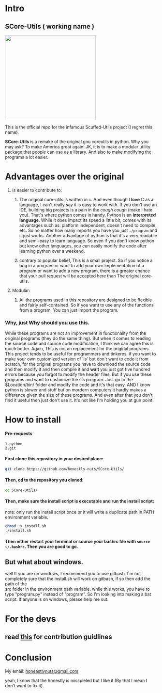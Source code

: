 # Intro
## SCore-Utils ( working name )

<img src=https://github.com/honestly-nuts/Scuffed-Utils/blob/development/resources/scuffed_utils_dark_logo_python_scheme.svg width=300 height=280>

This is the official repo for the infamous Scuffed-Utils project (I regret this name).

**SCore-Utils** is a remake of the original gnu coreutils in python. Why you may ask?
To make America great again! JK, it is to make a modular utility package that people can use as a library. And also to make modifying the programs a lot easier.

# Advantages over the original
  1. Is easier to contribute to:

     1. The original core-utils is written in c. And even though I **love** C as a language, I can't really say it is easy to work with. If you don't use an IDE, building
    big projects is a pain in the *cough* *cough* (make I hate you). That's where python comes in handy, Python is an **interpreted language**. While it does impact its speed a little bit,
    comes with its advantages such as: platform independent, doesn't need to compile, etc. So no matter how many imports you have you just `./program` and it just works.
    Another advantage of python is that it's a very readable and semi-easy to learn language. So even if you don't know python but know other languages, you can easily modify the code after learning
    python over a weekend.

     2. contrary to popular belief, This is a small project. So if you notice a bug in a program or want to add your own implementation of a program or want to add a 
    new program, there is a greater chance that your pull request will be accepted here than The original core-utils.

  2. Modular:
     1. All the programs used in this repository are designed to be flexible and fairly self-contained. So if you want to use any of the functions from a program, You can just import the program.

### Why, just Why should you use this.
While these programs are not an improvement in functionality from the original programs (they do the same thing). But when it comes to reading the source code and 
source code modification, I think we can agree this is much better. Again, This is not an replacement for the original programs. This project tends to be useful
for programmers and tinkeres. if you want to make your own customized version of 'ls' but don't want to code it from scratch, for the original programs you have to
download the source code and then modify it and then compile it and **wait** you just got five hundred errors because you forgot to modify the header files.
But if you use these programs and want to customize the sls program. Just go to the $Location/bin/ folder and modify the code and it's that easy. AND I know python
is slower and stuff but on mordern computers it hardly makes a difference given the size of these programs. And even after that you don't find it useful then just don't
use it. It's not like I'm holding you at gun point.

# How to install
#### Pre-requests
```
1.python
2.git
```
#### First clone this repository in your desired place:
```bash
git clone https://github.com/honestly-nuts/SCore-Utils/
```
#### Then, cd to the repository you cloned:
```bash
cd SCore-Utils/
```
#### Then, make sure the install script is executable and run the install script:
note: only run the install script once or it will write a duplicate path in PATH environment variable.

```bash
chmod +x install.sh
./install.sh
```
#### Then either restart your terminal or source your bashrc file with ```source ~/.bashrc```. Then you are good to go.

## But what about windows.

well If you are on windows, I recommend you to use gitbash. I'm not completely sure that the install.sh will work on gitbash, if so then add the path of the  
src folder in the environment path variable. while this works, you have to type "program.py" instead of "program". So I'm looking into making a bat script. 
If anyone is on windows, please help me out.

# For the devs

## read [this](https://github.com/honestly-nuts/SCore-Utils/blob/development/CONTRIBUTING.md) for contribution guidlines

# Conclusion

My email: honeastlynuts@gmail.com 

yeah, I know that the honestly is misspleled but I like it (By that I mean I don't want to fix it).
